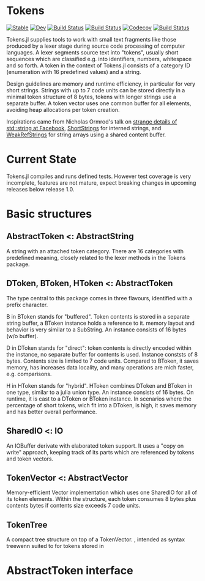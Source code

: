 # Tokens

[![Stable](https://img.shields.io/badge/docs-stable-blue.svg)](https://rryi.github.io/Tokens.jl/stable)
[![Dev](https://img.shields.io/badge/docs-dev-blue.svg)](https://rryi.github.io/Tokens.jl/dev)
[![Build Status](https://travis-ci.com/rryi/Tokens.jl.svg?branch=master)](https://travis-ci.com/rryi/Tokens.jl)
[![Build Status](https://ci.appveyor.com/api/projects/status/github/rryi/Tokens.jl?svg=true)](https://ci.appveyor.com/project/rryi/Tokens-jl)
[![Codecov](https://codecov.io/gh/rryi/Tokens.jl/branch/master/graph/badge.svg)](https://codecov.io/gh/rryi/Tokens.jl)
[![Build Status](https://api.cirrus-ci.com/github/rryi/Tokens.jl.svg)](https://cirrus-ci.com/github/rryi/Tokens.jl)

Tokens.jl supplies tools to work with small text fragments like those produced by a lexer stage during source code processing of computer languages. 
A lexer segments source text into "tokens", usually short sequences which are classified e.g. into identifiers, numbers, whitespace and so forth.
A token in the context of Tokens.jl consists of a category ID (enumeration with 16 predefined values) and a string. 

Design guidelines are memory and runtime efficiency, in particular for very short strings. Strings with up to 7 code units can be stored directly
in a minimal token structure of 8 bytes, tokens with longer strings use a separate buffer. A token vector uses one common buffer for all elements,
avoiding heap allocations per token creation.

Inspirations came from Nicholas Ormrod's talk on [strange details of std::string at Facebook](https://www.youtube.com/watch?v=kPR8h4-qZdk), 
[ShortStrings](https://github.com/xiaodaigh/ShortStrings.jl) for interned strings, and 
[WeakRefStrings](https://github.com/JuliaData/WeakRefStrings.jl) for string arrays using a shared content buffer.

# Current State

Tokens.jl compiles and runs defined tests. However test coverage is very incomplete, features are not mature, expect breaking changes in upcoming releases below release 1.0.

# Basic structures

## AbstractToken <: AbstractString
A string with an attached token category. There are 16 categories with predefined meaning, closely related to the lexer methods in the Tokens package.

## DToken, BToken, HToken <: AbstractToken
The type central to this package comes in three flavours, identified with a prefix character.

B in BToken stands for "buffered". Token contents is stored in a separate string buffer, a BToken instance holds a reference to it. memory layout and behavior is very similar to a SubString. An instance consists of 16 bytes (w/o buffer).

D in DToken stands for "direct": token contents is directly encoded within the instance, no separate buffer for contents is used. Instance conststs of 8 bytes. Contents size is limited to 7 code units. Compared to BToken, it saves memory, has increases data locality, and many operations are mich faster, e.g. comparisons.

H in HToken stands for "hybrid". HToken combines DToken and BToken in one type, similar to a julia union type. An instance consists of 16 bytes. On runtime, it is cast to a DToken or BToken instance. In scenarios where the percentage of short tokens, wich fit into a DToken, is high, it saves memory and has better overall performance. 

## SharedIO <: IO
An IOBuffer derivate with elaborated token support. It uses a "copy on write" approach, keeping track of its parts which are
referenced by tokens and token vectors.


## TokenVector <: AbstractVector
Memory-efficient Vector implementation which uses one SharedIO for all of its token elements. Within the structure, each token consumes 8 bytes plus contents bytes if contents size exceeds 7 code units.

## TokenTree
A compact tree structure on top of a TokenVector. , intended as syntax treewenn suited to for tokens stored in 


# AbstractToken interface
